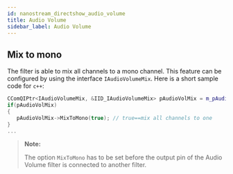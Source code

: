 ```yaml
---
id: nanostream_directshow_audio_volume
title: Audio Volume
sidebar_label: Audio Volume
---
```


## Mix to mono

The filter is able to mix all channels to a mono channel.
This feature can be configured by using the interface `IAudioVolumeMix`.
Here is a short sample code for `c++`:


```cpp
CComQIPtr<IAudioVolumeMix, &IID_IAudioVolumeMix> pAudioVolMix = m_pAudioVol;
if(pAudioVolMix)
{
   pAudioVolMix->MixToMono(true); // true==mix all channels to one
}
...
```

> **Note:** 
>
> The option `MixToMono` has to be set before the output pin of the Audio Volume filter is connected to another filter.

